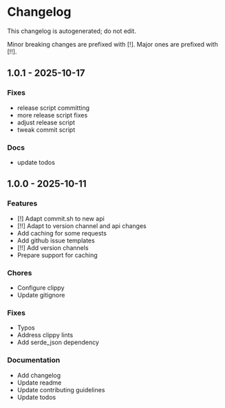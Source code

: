 # Changelog

This changelog is autogenerated; do not edit.

Minor breaking changes are prefixed with [!]. Major ones are prefixed with [!!].


## 1.0.1 - 2025-10-17

### Fixes

 -  release script committing
 -  more release script fixes
 -  adjust release script
 -  tweak commit script

### Docs

 -  update todos


## 1.0.0 - 2025-10-11

### Features

- [!] Adapt commit.sh to new api
- [!!] Adapt to version channel and api changes
- Add caching for some requests
- Add github issue templates
- [!!] Add version channels
- Prepare support for caching

### Chores

- Configure clippy
- Update gitignore

### Fixes

- Typos
- Address clippy lints
- Add serde_json dependency

### Documentation

- Add changelog
- Update readme
- Update contributing guidelines
- Update todos
